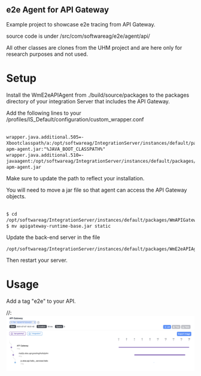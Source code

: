 ## e2e Agent for API Gateway

Example project to showcase e2e tracing from API Gateway. 

source code is under /src/com/softwareag/e2e/agent/api/

All other classes are clones from the UHM project and are here only for research purposes and not used.

# Setup

Install the WmE2eAPIAgent from ./build/source/packages to the packages directory of your integration Server that includes the API Gateway.

Add the following lines to your <SAG>/profiles/IS_Default/configuration/custom_wrapper.conf

```

wrapper.java.additional.505=-Xbootclasspath/a:/opt/softwareag/IntegrationServer/instances/default/packages/WmE2eAPIAgent/resources/uhm-apm-agent.jar:"%JAVA_BOOT_CLASSPATH%"
wrapper.java.additional.510=-javaagent:/opt/softwareag/IntegrationServer/instances/default/packages/WmE2eAPIAgent/resources/uhm-apm-agent.jar

```


Make sure to update the path to reflect your installation.

You will need to move a jar file so that agent can access the API Gateway objects.

```

$ cd /opt/softwareag/IntegrationServer/instances/default/packages/WmAPIGateway/code/jars
$ mv apigateway-runtime-base.jar static

```

Update the back-end server in the file

```
/opt/softwareag/IntegrationServer/instances/default/packages/WmE2eAPIAgent/resources/config/agent.config
```

Then restart your server.

# Usage

Add a tag "e2e" to your API. 

//: ![Skywalking trace](skywalking-trace.png)



